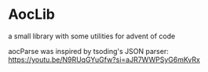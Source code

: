 # AocLib

a small library with some utilities for advent of code

aocParse was inspired by tsoding's JSON parser: https://youtu.be/N9RUqGYuGfw?si=aJR7WWPSyG6mKvRx
